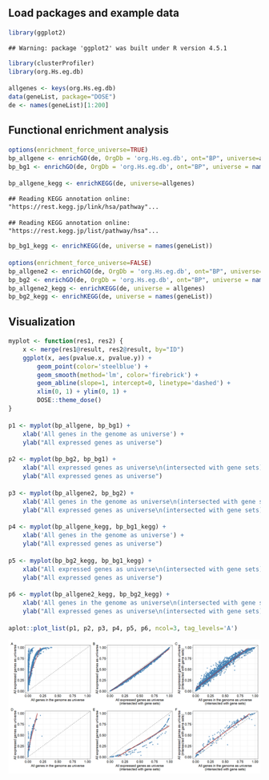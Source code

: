 ## Load packages and example data

``` r
library(ggplot2)
```

    ## Warning: package 'ggplot2' was built under R version 4.5.1

``` r
library(clusterProfiler)
library(org.Hs.eg.db)

allgenes <- keys(org.Hs.eg.db)
data(geneList, package="DOSE")
de <- names(geneList)[1:200]
```

## Functional enrichment analysis

``` r
options(enrichment_force_universe=TRUE)
bp_allgene <- enrichGO(de, OrgDb = 'org.Hs.eg.db', ont="BP", universe=allgenes)
bp_bg1 <- enrichGO(de, OrgDb = 'org.Hs.eg.db', ont="BP", universe = names(geneList))

bp_allgene_kegg <- enrichKEGG(de, universe=allgenes)
```

    ## Reading KEGG annotation online: "https://rest.kegg.jp/link/hsa/pathway"...

    ## Reading KEGG annotation online: "https://rest.kegg.jp/list/pathway/hsa"...

``` r
bp_bg1_kegg <- enrichKEGG(de, universe = names(geneList))

options(enrichment_force_universe=FALSE)
bp_allgene2 <- enrichGO(de, OrgDb = 'org.Hs.eg.db', ont="BP", universe=allgenes)
bp_bg2 <- enrichGO(de, OrgDb = 'org.Hs.eg.db', ont="BP", universe = names(geneList))
bp_allgene2_kegg <- enrichKEGG(de, universe = allgenes)
bp_bg2_kegg <- enrichKEGG(de, universe = names(geneList))
```

## Visualization

``` r
myplot <- function(res1, res2) {
    x <- merge(res1@result, res2@result, by="ID")
    ggplot(x, aes(pvalue.x, pvalue.y)) + 
        geom_point(color='steelblue') + 
        geom_smooth(method='lm', color='firebrick') +
        geom_abline(slope=1, intercept=0, linetype='dashed') +
        xlim(0, 1) + ylim(0, 1) + 
        DOSE::theme_dose()
}

p1 <- myplot(bp_allgene, bp_bg1) + 
    xlab('All genes in the genome as universe') +
    ylab("All expressed genes as universe")

p2 <- myplot(bp_bg2, bp_bg1) +
    xlab("All expressed genes as universe\n(intersected with gene sets)") +
    ylab("All expressed genes as universe")

p3 <- myplot(bp_allgene2, bp_bg2) + 
    xlab('All genes in the genome as universe\n(intersected with gene sets)') +
    ylab("All expressed genes as universe\n(intersected with gene sets)")

p4 <- myplot(bp_allgene_kegg, bp_bg1_kegg) + 
    xlab('All genes in the genome as universe') +
    ylab("All expressed genes as universe")

p5 <- myplot(bp_bg2_kegg, bp_bg1_kegg) +
    xlab("All expressed genes as universe\n(intersected with gene sets)") +
    ylab("All expressed genes as universe")

p6 <- myplot(bp_allgene2_kegg, bp_bg2_kegg) + 
    xlab('All genes in the genome as universe\n(intersected with gene sets)') +
    ylab("All expressed genes as universe\n(intersected with gene sets)")

aplot::plot_list(p1, p2, p3, p4, p5, p6, ncol=3, tag_levels='A')
```

![](README_files/figure-gfm/vis-1.png)<!-- -->
